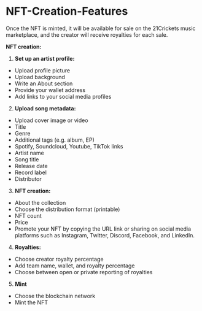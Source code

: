 # NFT-Creation-Features

Once the NFT is minted, it will be available for sale on the 21Crickets music marketplace, and the creator will receive royalties for each sale.

**NFT creation:**

1. **Set up an artist profile:** 
- Upload profile picture
- Upload background
- Write an About section 
- Provide your wallet address 
- Add links to your social media profiles 

2. **Upload song metadata:** 

- Upload cover image or video
- Title
- Genre
- Additional tags (e.g. album, EP)
- Spotify, Soundcloud, Youtube, TikTok links
- Artist name
- Song title
- Release date
- Record label
- Distributor

3. **NFT creation:**
- About the collection
- Choose the distribution format (printable)
- NFT count
- Price
- Promote your NFT by copying the URL link or sharing on social media platforms such as Instagram, Twitter, Discord, Facebook, and LinkedIn.

4. **Royalties:**
- Choose creator royalty percentage
- Add team name, wallet, and royalty percentage
- Choose between open or private reporting of royalties

5. **Mint**
- Choose the blockchain network
- Mint the NFT

